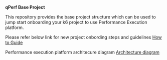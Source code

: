 **qPerf Base Project**

This repository provides the base project structure which can be used to jump start onboarding your k6 project to use Performance Execution platform.

Please refer below link for new project onbording steps and guidelines
[How to Guide](https://syscobt.atlassian.net/wiki/spaces/TQATeam/pages/1630275022/How+To+Onboard+your+performance+test+project+on+the+Sysco+performance+platform+qPerf "How to Guide")


Performance execution platform architecure diagram
[Architecture diagram](https://syscobt.atlassian.net/wiki/spaces/TQATeam/pages/962495544/On-demand+JMeter+Cluster+Creation+on+Amazon+EKS "Architecture diagram")

